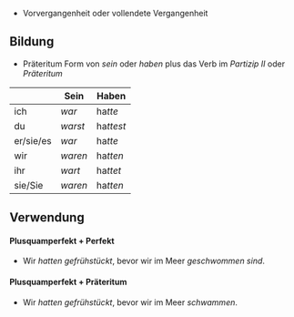 - Vorvergangenheit oder vollendete Vergangenheit

## Bildung
- Präteritum Form von *sein* oder *haben* plus das Verb im *Partizip II* oder *Präteritum*

|           | Sein    | Haben     |
| --------- | ------- | --------- |
| ich       | *war*   | ha*tte*   |
| du        | *warst* | ha*ttest* |
| er/sie/es | *war*   | ha*tte*   |
| wir       | *waren* | ha*tten*  |
| ihr       | *wart*  | ha*ttet*  |
| sie/Sie   | *waren* | ha*tten*  |
## Verwendung
#### Plusquamperfekt + Perfekt
- Wir *hatten gefrühstückt*, bevor wir im Meer *geschwommen sind*.
#### Plusquamperfekt + Präteritum 
- Wir *hatten gefrühstückt*, bevor wir im Meer *schwammen*.